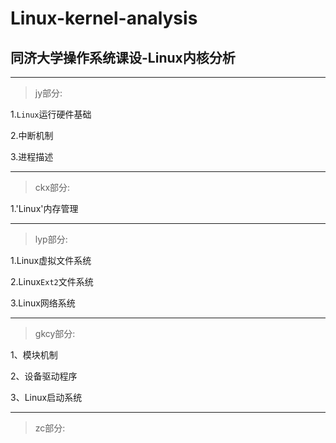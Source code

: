 # Linux-kernel-analysis
## 同济大学操作系统课设-Linux内核分析
---
> jy部分:

1.`Linux`运行硬件基础

2.中断机制

3.进程描述



---
> ckx部分:

1.'Linux'内存管理

---

> lyp部分:

1.Linux虚拟文件系统

2.Linux`Ext2`文件系统

3.Linux网络系统

---
> gkcy部分:
> 
1、模块机制

2、设备驱动程序

3、Linux启动系统

---
> zc部分:

